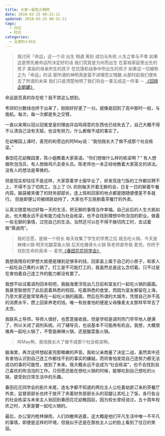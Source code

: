 ```yaml
---
title: 大家一起吃火锅吧
date: 2018-03-25 08:31:11
updated: 2018-03-25 08:31:11
tags:
  - 日记
  - 时光
categories:
  - 云游的小日记
---
```


> 我讨厌「命运」这一个词
出生 相遇 离别
成功与失败
人生之幸与不幸
如果这是预先被命运所决定好的话
我们究竟是为何而出生
在富裕家庭里出生的孩子
美丽的母亲所生的孩子
在饥饿和战争中所出生的孩子
如果这一切被称之为「命运」的话
那所谓的神明真是蛮不讲理而又残酷
从那时起我们便失去了所谓的未来
我们只是清楚地明了我们将会一事无成这一件事
> -- [《回转企鹅罐》](https://movie.douban.com/subject/6085356/)

<!-- more -->

命运是否真的存在呢？我不禁这么想到。

考研的分数线也终于出来了，刚刚好好差了一分。就像是回到了高中那时一般，与南航。每次，每一次都是失之交臂。

一直以来用以冠以冠冕堂皇的理由并自鸣得意的东西也已经失去了。自己大概不得不认清自己没有天赋，也没有努力，什么都做不成的事实了。

在幼稚园上课时，麦兜的和旁边的阿May说：“我怕我长大了做不成那个社会栋梁。”

春田花花幼稚园里，陈小姐教着大家英语。“你们想做什么样的栋梁啊？”
有人想做吹泡泡员，有人想做鸡爪去骨头员。陈老师也一本正经地教着大家英文的讲法。没有人的想法是卑微的。

但是现实却往往不是这样，大家穿着学士服毕业了，却发现连勺饭的工作都应聘不上，不得不当了切肉工。当上了 OL 的则每天开着无聊的会，日复一日的聊着午餐内容。脑袋被夹傻了的财务部部长，连上班和回家的地点都是随随便便差不多就行。 但是即便公司被绑匪劫持了，大家也不忘挑剔着茶餐厅的外卖。

认真又随意地过好每一天的生活，把无聊的事情当作幸福。自己此后的人生大抵如此，也大概永远不会有能力成为社会栋梁，也不会找到理想中吹泡泡的职业。做着一些无聊的事情，过完自己的生活。当然还可以在不得不做切肉工时，去试着做“斋卤肉”。

> 我的志愿，是做一个校长
每天收集了学生的学费之后
就去吃火锅，今天是麻辣火锅
明天吃酸菜鱼火锅
后天吃猪骨头火锅
陈老师直夸我
麦兜，你终于找到生命的真谛
> -- 麦兜[《春田花花同学会》](https://movie.douban.com/subject/1468154/)

我想我残存的梦想大抵便是赚到足够多的钱，回家盖上属于自己的小房子，和家人一起吃自己煮的火锅了。打工是不可能打工的，我虽然总是这么念叨着。只不过是在害怕着自己连工作的能力都没有罢了。

我想不如试着调剂回本校吧，我脑海里浮现出几日前和室友们一起吃火锅的画面。我甚至联想完了此后逛着熟悉的校园，吃着熟悉的食堂，而因为室友都留在上海，乃至大家还能常常再在一起吃火锅的画面。然后在所谓的大城市，凭借自己并不高的消费水平，攒上回家养老的钱。唯一有些害怕的便是父母像麦太太那样早早去了太空。

我联系上导师，导师人很好，也愿意接收我，但是学校是调剂热门早早地人便满了，所以关闭了调剂系统。问了辅导员，也说基本不可能再有机会。我想，大概很难再一起吃火锅了，不管是麻辣火锅，还是酸菜鱼火锅。

> 阿May啊，我怕我长大了做不成那个社会栋梁啊。

脑海里，再次这样想起麦兜那稚嫩的声音。我和父亲商量了决定二战，虽然其中还有害怕认识到自己连工作都找不到的事实的嫌疑。而将害怕发现自己连努力都无法成功的事的可能性，放到了未来。我大概永远不会成为“社会栋梁”，也不会找到自己喜欢的吹泡泡的工作。只但愿还能在想吃火锅的时候，能够吃到自己想吃的火锅，感受到日常生活中的乐趣。

春田花花同学会的影片末尾，连名字都不知道的两位主人公吃着劫匪订来的茶餐厅外卖，监督部部长也终于放开了夹着财务部部长头的双腿让其吃上了饭，各行各业的社会栋梁与未来主人翁回到春田花花幼稚园前，因为校长曾经说过，五十周年校庆之时，大家是要一起吃火锅的。

最后，办公室内枪林弹雨，人们四散奔逃着，这大概是他们平凡生活中唯一不平凡的事情，即便是这样的环境，但我似乎还是在那些主人公的脸上看到了往日的笑容。